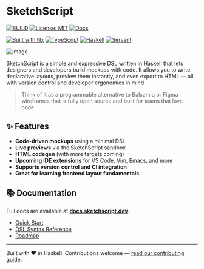 # SketchScript

[![BUILD](https://github.com/HasithDeAlwis/sketchscript/actions/workflows/build.yml/badge.svg)](https://github.com/HasithDeAlwis/sketchscript/actions/workflows/build.yml)
[![License: MIT](https://img.shields.io/badge/license-MIT-blue.svg)](./LICENSE)
[![Docs](https://img.shields.io/badge/docs-available-brightgreen.svg)](https://sketchscript.dev)

[![Built with Nx](https://img.shields.io/badge/Built%20with-Nx-143055?logo=nx&logoColor=white)](https://nx.dev)
[![TypeScript](https://img.shields.io/badge/TypeScript-3178C6?logo=typescript&logoColor=white)](https://www.typescriptlang.org/)
[![Haskell](https://img.shields.io/badge/Haskell-5D4F85?logo=haskell&logoColor=white)](https://www.haskell.org/)
[![Servant](https://img.shields.io/badge/Powered%20by-Servant-8B0000)](https://docs.servant.dev/)

![image](https://github.com/user-attachments/assets/e7637613-88fa-48d8-a6f4-3cdbc6a812f7)


SketchScript is a simple and expressive DSL written in Haskell that lets designers and developers build mockups with code. It allows you to write declarative layouts, preview them instantly, and even export to HTML — all with version control and developer ergonomics in mind.

> Think of it as a programmable alternative to Balsamiq or Figma wireframes that is fully open source and built for teams that love code.

## ✨ Features

- **Code-driven mockups** using a minimal DSL
- **Live previews** via the SketchScript sandbox
- **HTML codegen** (with more targets coming)
- **Upcoming IDE extensions** for VS Code, Vim, Emacs, and more
- **Supports version control and CI integration**
- **Great for learning frontend layout fundamentals**

## 📚 Documentation

Full docs are available at [**docs.sketchscript.dev**](https://docs.sketchscript.dev).

- [Quick Start](https://docs.sketchscript.dev/docs/quick-start)
- [DSL Syntax Reference](https://docs.sketchscript.dev/docs/reference/syntax)
- [Roadmap](https://docs.sketchscript.dev/docs/roadmap)

---

Built with ❤️ in Haskell. Contributions welcome — [read our contributing guide](https://docs.sketchscript.dev/docs/contribution-guidelines).
